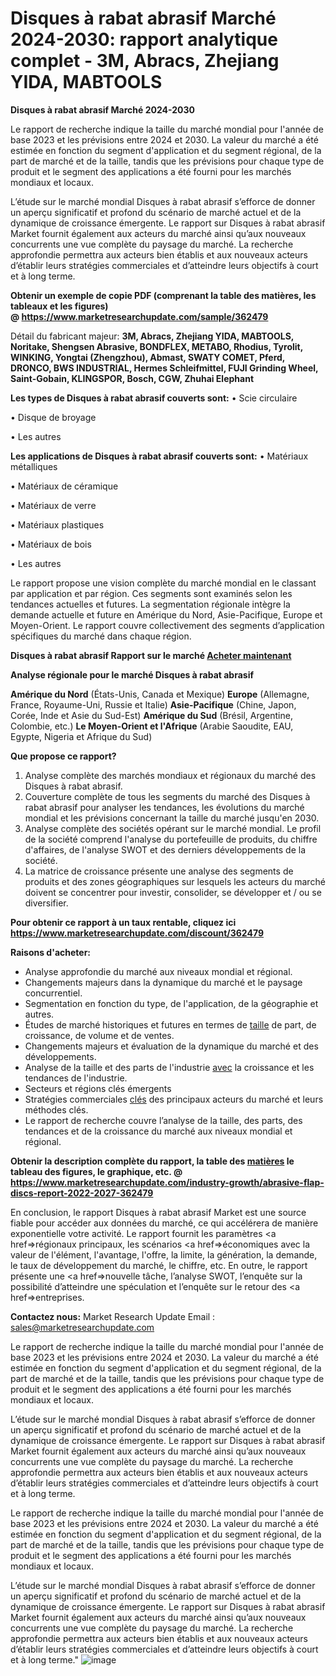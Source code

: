 # Disques à rabat abrasif Marché 2024-2030: rapport analytique complet - 3M, Abracs, Zhejiang YIDA, MABTOOLS

<strong>Disques à rabat abrasif Marché 2024-2030</strong>

Le rapport de recherche indique la taille du marché mondial pour l'année de base 2023 et les prévisions entre 2024 et 2030. La valeur du marché a été estimée en fonction du segment d'application et du segment régional, de la part de marché et de la taille, tandis que les prévisions pour chaque type de produit et le segment des applications a été fourni pour les marchés mondiaux et locaux.

L’étude sur le marché mondial Disques à rabat abrasif s’efforce de donner un aperçu significatif et profond du scénario de marché actuel et de la dynamique de croissance émergente. Le rapport sur Disques à rabat abrasif Market fournit également aux acteurs du marché ainsi qu’aux nouveaux concurrents une vue complète du paysage du marché. La recherche approfondie permettra aux acteurs bien établis et aux nouveaux acteurs d’établir leurs stratégies commerciales et d’atteindre leurs objectifs à court et à long terme.

<strong><b>Obtenir un exemple de copie PDF (comprenant la table des matières, les tableaux et les figures) @ </b></strong><strong><a href=http://www.marketresearchupdate.com/sample/362479>https://www.marketresearchupdate.com/sample/362479</a></strong></u></a></strong>

Détail du fabricant majeur:
<strong>3M, Abracs, Zhejiang YIDA, MABTOOLS, Noritake, Shengsen Abrasive, BONDFLEX, METABO, Rhodius, Tyrolit, WINKING, Yongtai (Zhengzhou), Abmast, SWATY COMET, Pferd, DRONCO, BWS INDUSTRIAL, Hermes Schleifmittel, FUJI Grinding Wheel, Saint-Gobain, KLINGSPOR, Bosch, CGW, Zhuhai Elephant</strong>

<strong>Les types de Disques à rabat abrasif couverts sont:</strong>
• Scie circulaire

• Disque de broyage

• Les autres

<strong>Les applications de Disques à rabat abrasif couverts sont:</strong>
• Matériaux métalliques

• Matériaux de céramique

• Matériaux de verre

• Matériaux plastiques

• Matériaux de bois

• Les autres

Le rapport propose une vision complète du marché mondial en le classant par application et par région. Ces segments sont examinés selon les tendances actuelles et futures. La segmentation régionale intègre la demande actuelle et future en Amérique du Nord, Asie-Pacifique, Europe et Moyen-Orient. Le rapport couvre collectivement des segments d’application spécifiques du marché dans chaque région.

<strong>Disques à rabat abrasif Rapport sur le marché <a href=https://www.marketresearchupdate.com/buynow/362479> Acheter maintenant </a></strong></a></strong>

<strong>Analyse régionale pour le marché Disques à rabat abrasif</strong>

<strong>Amérique du Nord</strong> (États-Unis, Canada et Mexique)
<strong>Europe</strong> (Allemagne, France, Royaume-Uni, Russie et Italie)
<strong>Asie-Pacifique</strong> (Chine, Japon, Corée, Inde et Asie du Sud-Est)
<strong>Amérique du Sud</strong> (Brésil, Argentine, Colombie, etc.)
<strong>Le Moyen-Orient et l'Afrique</strong> (Arabie Saoudite, EAU, Egypte, Nigeria et Afrique du Sud)

<strong>Que propose ce rapport?</strong>

1) Analyse complète des marchés mondiaux et régionaux du marché des Disques à rabat abrasif.
2) Couverture complète de tous les segments du marché des Disques à rabat abrasif pour analyser les tendances, les évolutions du marché mondial et les prévisions concernant la taille du marché jusqu'en 2030.
3) Analyse complète des sociétés opérant sur le marché mondial. Le profil de la société comprend l'analyse du portefeuille de produits, du chiffre d'affaires, de l'analyse SWOT et des derniers développements de la société.
4) La matrice de croissance présente une analyse des segments de produits et des zones géographiques sur lesquels les acteurs du marché doivent se concentrer pour investir, consolider, se développer et / ou se diversifier.

<strong>Pour obtenir ce rapport à un taux rentable, cliquez ici</strong>
<strong><a href=https://www.marketresearchupdate.com/discount/362479>https://www.marketresearchupdate.com/discount/362479</a></strong></b></u></strong></a>

<strong>Raisons d'acheter:</strong>
<ul>
  <li>Analyse approfondie du marché aux niveaux mondial et régional.</li>
  <li>Changements majeurs dans la dynamique du marché et le paysage concurrentiel.</li>
  <li>Segmentation en fonction du type, de l'application, de la géographie et autres.</li>
  <li>Études de marché historiques et futures en termes de <a href=>taille</a> de part, de croissance, de volume et de ventes.</li>
  <li>Changements majeurs et évaluation de la dynamique du marché et des développements.</li>
  <li>Analyse de la taille et des parts de l'industrie <a href=>avec</a> la croissance et les tendances de l'industrie.</li>
  <li>Secteurs et régions clés émergents</li>
  <li>Stratégies commerciales <a href=>clés</a> des principaux acteurs du marché et leurs méthodes clés.</li>
  <li>Le rapport de recherche couvre l’analyse de la taille, des parts, des tendances et de la croissance du marché aux niveaux mondial et régional.</li>
</ul>
<strong><b>Obtenir la description complète du rapport, la table des <a href=>matières</a> le tableau des figures, le graphique, etc. @ </b></strong> <strong><a href=https://www.marketresearchupdate.com/industry-growth/abrasive-flap-discs-report-2022-2027-362479>https://www.marketresearchupdate.com/industry-growth/abrasive-flap-discs-report-2022-2027-362479</a></strong></a></strong>

En conclusion, le rapport Disques à rabat abrasif Market est une source fiable pour accéder aux données du marché, ce qui accélérera de manière exponentielle votre activité. Le rapport fournit les paramètres <a href=>régionaux</a> principaux, les scénarios <a href=>économiques</a> avec la valeur de l'élément, l'avantage, l'offre, la limite, la génération, la demande, le taux de développement du marché, le chiffre, etc. En outre, le rapport présente une <a href=>nouvelle</a> tâche, l’analyse SWOT, l’enquête sur la possibilité d’atteindre une spéculation et l’enquête sur le retour des <a href=>entreprises.</a>

<strong>Contactez nous:</strong>
Market Research Update
Email : sales@marketresearchupdate.com

Le rapport de recherche indique la taille du marché mondial pour l'année de base 2023 et les prévisions entre 2024 et 2030. La valeur du marché a été estimée en fonction du segment d'application et du segment régional, de la part de marché et de la taille, tandis que les prévisions pour chaque type de produit et le segment des applications a été fourni pour les marchés mondiaux et locaux.

L’étude sur le marché mondial Disques à rabat abrasif s’efforce de donner un aperçu significatif et profond du scénario de marché actuel et de la dynamique de croissance émergente. Le rapport sur Disques à rabat abrasif Market fournit également aux acteurs du marché ainsi qu’aux nouveaux concurrents une vue complète du paysage du marché. La recherche approfondie permettra aux acteurs bien établis et aux nouveaux acteurs d’établir leurs stratégies commerciales et d’atteindre leurs objectifs à court et à long terme.

Le rapport de recherche indique la taille du marché mondial pour l'année de base 2023 et les prévisions entre 2024 et 2030. La valeur du marché a été estimée en fonction du segment d'application et du segment régional, de la part de marché et de la taille, tandis que les prévisions pour chaque type de produit et le segment des applications a été fourni pour les marchés mondiaux et locaux.

L’étude sur le marché mondial Disques à rabat abrasif s’efforce de donner un aperçu significatif et profond du scénario de marché actuel et de la dynamique de croissance émergente. Le rapport sur Disques à rabat abrasif Market fournit également aux acteurs du marché ainsi qu’aux nouveaux concurrents une vue complète du paysage du marché. La recherche approfondie permettra aux acteurs bien établis et aux nouveaux acteurs d’établir leurs stratégies commerciales et d’atteindre leurs objectifs à court et à long terme."
![image](https://github.com/Ankan-2/Market-Research-News/assets/158291571/9d9c0694-d4f8-47c4-8cdc-10553241ae30)
